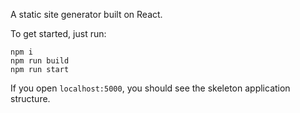 A static site generator built on React.

To get started, just run:

```
npm i
npm run build
npm run start
```

If you open `localhost:5000`, you should see the skeleton application structure.